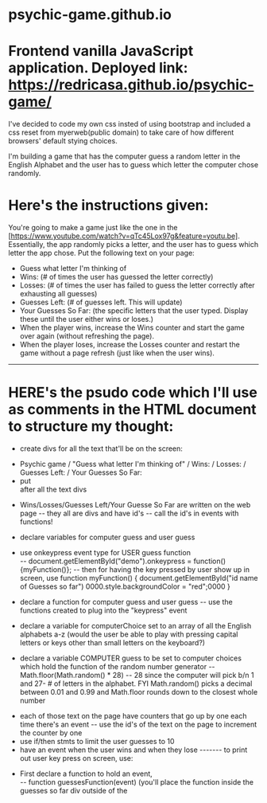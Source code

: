 # psychic-game.github.io
# Frontend vanilla JavaScript application. Deployed link: https://redricasa.github.io/psychic-game/

I've decided to code my own css insted of using bootstrap  and included a css reset from myerweb(public domain) to take care of how different browsers' default stying choices. 


I'm building a game that has the computer guess a random letter in the English Alphabet and the user has to guess which letter the computer chose randomly. 
# Here's the instructions given:
You're going to make a game just like the one in the [https://www.youtube.com/watch?v=qTc45Lox97g&feature=youtu.be]. Essentially, the app randomly picks a letter, and the user has to guess which letter the app chose. Put the following text on your page:
- Guess what letter I'm thinking of
- Wins: (# of times the user has guessed the letter correctly)
- Losses: (# of times the user has failed to guess the letter correctly after exhausting all guesses)
- Guesses Left: (# of guesses left. This will update)
- Your Guesses So Far: (the specific letters that the user typed. Display these until the user either wins or loses.)
- When the player wins, increase the Wins counter and start the game over again (without refreshing the page).
- When the player loses, increase the Losses counter and restart the game without a page refresh (just like when the user wins).
-------------------------------------------------------
# HERE's the psudo code which I'll use as comments in the HTML document to structure my thought:
* create divs for all the text that'll be on the screen:
- Psychic game / "Guess what letter I'm thinking of" / Wins: / Losses: / Guesses Left: / Your Guesses So Far:
- put <br> after all the text divs

* Wins/Losses/Guesses Left/Your Guesse So Far are written on the web page
 -- they all are divs and have id's 
 -- call the id's in events with functions!
 - declare variables for computer guess and user guess
 - use onkeypress event type for USER guess function  
 -- document.getElementById("demo").onkeypress = function() {myFunction()};
 -- then for having the key pressed by user show up in screen, use 
 function myFunction() {
  document.getElementById("id name of Guesses so far") 0000.style.backgroundColor = "red";0000
}

 - declare a function for computer guess and user guess
 -- use the functions created to plug into the "keypress" event
 - declare a variable for computerChoice set to an array of all the English alphabets a-z
 (would the user be able to play with pressing capital letters or keys other than small letters on the keyboard?)
 - declare a variable COMPUTER guess to be set to computer choices which hold the function of the random number generator -- Math.floor(Math.random() * 28) -- 28 since the computer will pick b/n 1 and 27- # of letters in the alphabet. FYI Math.random() picks a decimal between 0.01 and 0.99 and Math.floor rounds down to the closest whole number


* each of those text on the page have counters that go up by one each time there's an event
-- use the id's of the text on the page to increment the counter by one 
* use if/then stmts to limit the user guesses to 10 
* have an event when the user wins and when they lose 
------- to print out user key press on screen, use: 
- First declare a function to hold an event,  
-- function guessesFunction(event)
            (you'll place the function inside the guesses so far div outside of the <script> tag)
- and inside the function that holds an event, declare a variable to hold the event of a key press
- -- var x = event.key;
- also, inside the function that holds an event, access the HTML document, get element by id for the divs that hold the Guesses so far and use the .innerHTML property to display it
- 
 document.getElementById("id name for Wins/Losses").innerHTML= x
 

* When the player wins, increase the Wins counter and start the game over again (without refreshing the page).\
- use if stmt (w/o else) to increase by 1 [wins++] everytime computerGuess === userGuess
- declare a variable and initialize Wins to 0 to start with
- use a do/while loop to keep increasing the [Wins] counter by one while it's less than or equal to 10
do {
  wins++
}
while (userGuess === ComputerGuess);
* When the player loses, increase the Losses counter and restart the game without a page refresh
- use if stmt (w/o else) to increase by 1 [Loss++] everytime computerGuess !== userGuess
- declare a variable and initialize Loss to 0 to start with 
- use a do/while loop to keep increasing the [loss] counter by one while it's less than or equal to [<=] 10

- do the same getelementbyid to display the increase on the screen for both wins/loss divs

* use CSS to style the page(After the game is operational)
